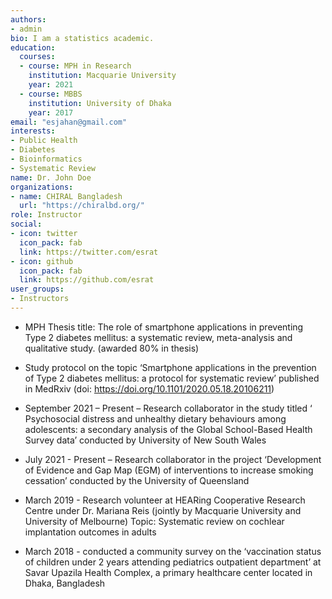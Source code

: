 ```yaml
---
authors:
- admin
bio: I am a statistics academic.
education:
  courses:
  - course: MPH in Research
    institution: Macquarie University
    year: 2021
  - course: MBBS
    institution: University of Dhaka
    year: 2017
email: "esjahan@gmail.com"
interests:
- Public Health
- Diabetes
- Bioinformatics
- Systematic Review 
name: Dr. John Doe
organizations:
- name: CHIRAL Bangladesh
  url: "https://chiralbd.org/"
role: Instructor
social:
- icon: twitter
  icon_pack: fab
  link: https://twitter.com/esrat
- icon: github
  icon_pack: fab
  link: https://github.com/esrat
user_groups:
- Instructors
---
```


- MPH Thesis title: The role of smartphone applications in preventing Type 2 diabetes
mellitus: a systematic review, meta-analysis and qualitative study. (awarded 80% in thesis)

- Study protocol on the topic ‘Smartphone applications in the prevention of Type 2
diabetes mellitus: a protocol for systematic review’ published in MedRxiv (doi: https://doi.org/10.1101/2020.05.18.20106211)

- September 2021 – Present – Research collaborator in the study titled ‘ Psychosocial
distress and unhealthy dietary behaviours among adolescents: a secondary analysis of the
Global School-Based Health Survey data’ conducted by University of New South Wales

- July 2021 - Present – Research collaborator in the project ‘Development of Evidence and
Gap Map (EGM) of interventions to increase smoking cessation’ conducted by the University
of Queensland

- March 2019 - Research volunteer at HEARing Cooperative Research Centre under Dr.
Mariana Reis (jointly by Macquarie University and University of Melbourne)
Topic: Systematic review on cochlear implantation outcomes in adults

- March 2018 - conducted a community survey on the ‘vaccination status of children under 2
years attending pediatrics outpatient department’ at Savar Upazila Health Complex, a primary
healthcare center located in Dhaka, Bangladesh


